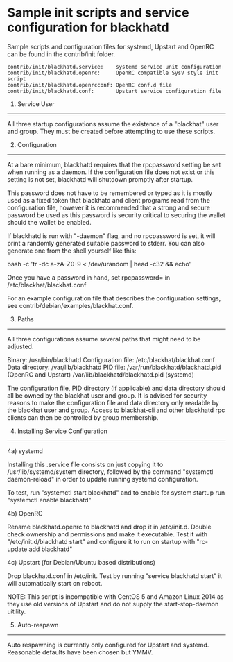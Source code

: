 Sample init scripts and service configuration for blackhatd
==========================================================

Sample scripts and configuration files for systemd, Upstart and OpenRC
can be found in the contrib/init folder.

    contrib/init/blackhatd.service:    systemd service unit configuration
    contrib/init/blackhatd.openrc:     OpenRC compatible SysV style init script
    contrib/init/blackhatd.openrcconf: OpenRC conf.d file
    contrib/init/blackhatd.conf:       Upstart service configuration file

1. Service User
---------------------------------

All three startup configurations assume the existence of a "blackhat" user
and group.  They must be created before attempting to use these scripts.

2. Configuration
---------------------------------

At a bare minimum, blackhatd requires that the rpcpassword setting be set
when running as a daemon.  If the configuration file does not exist or this
setting is not set, blackhatd will shutdown promptly after startup.

This password does not have to be remembered or typed as it is mostly used
as a fixed token that blackhatd and client programs read from the configuration
file, however it is recommended that a strong and secure password be used
as this password is security critical to securing the wallet should the
wallet be enabled.

If blackhatd is run with "-daemon" flag, and no rpcpassword is set, it will
print a randomly generated suitable password to stderr.  You can also
generate one from the shell yourself like this:

bash -c 'tr -dc a-zA-Z0-9 < /dev/urandom | head -c32 && echo'

Once you have a password in hand, set rpcpassword= in /etc/blackhat/blackhat.conf

For an example configuration file that describes the configuration settings, 
see contrib/debian/examples/blackhat.conf.

3. Paths
---------------------------------

All three configurations assume several paths that might need to be adjusted.

Binary:              /usr/bin/blackhatd
Configuration file:  /etc/blackhat/blackhat.conf
Data directory:      /var/lib/blackhatd
PID file:            /var/run/blackhatd/blackhatd.pid (OpenRC and Upstart)
                     /var/lib/blackhatd/blackhatd.pid (systemd)

The configuration file, PID directory (if applicable) and data directory
should all be owned by the blackhat user and group.  It is advised for security
reasons to make the configuration file and data directory only readable by the
blackhat user and group.  Access to blackhat-cli and other blackhatd rpc clients
can then be controlled by group membership.

4. Installing Service Configuration
-----------------------------------

4a) systemd

Installing this .service file consists on just copying it to
/usr/lib/systemd/system directory, followed by the command
"systemctl daemon-reload" in order to update running systemd configuration.

To test, run "systemctl start blackhatd" and to enable for system startup run
"systemctl enable blackhatd"

4b) OpenRC

Rename blackhatd.openrc to blackhatd and drop it in /etc/init.d.  Double
check ownership and permissions and make it executable.  Test it with
"/etc/init.d/blackhatd start" and configure it to run on startup with
"rc-update add blackhatd"

4c) Upstart (for Debian/Ubuntu based distributions)

Drop blackhatd.conf in /etc/init.  Test by running "service blackhatd start"
it will automatically start on reboot.

NOTE: This script is incompatible with CentOS 5 and Amazon Linux 2014 as they
use old versions of Upstart and do not supply the start-stop-daemon uitility.

5. Auto-respawn
-----------------------------------

Auto respawning is currently only configured for Upstart and systemd.
Reasonable defaults have been chosen but YMMV.


